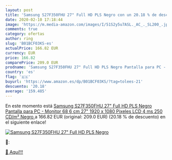 ```yaml
---
layout: post
title: 'Samsung S27F350FHU 27" Full HD PLS Negro con un 20.18 % de descuento'
date: 2020-02-10 17:18:44
image: 'https://m.media-amazon.com/images/I/51S2y5u7ASL._AC_._SL200_.jpg'
comments: true
category: ofertas
author: ring
slug: 'B01BCF03KS-es'
actualPrice: 166.82 EUR
currency: EUR
price: 166.82
comparePrice: 209.0 EUR
prodname: 'Samsung S27F350FHU 27" Full HD PLS Negro Pantalla para PC - Monitor  68 6 cm  27"   1920 x 1080 Pixeles  LCD  4 ms  250 CD/m²  Negro '
country: 'es'
flag: '🇪🇸'
buyurl: 'https://www.amazon.es/dp/B01BCF03KS/?tag=tolees-21'
descuento: '20.18'
average: '159.485'
---
```


En este momento está [Samsung S27F350FHU 27" Full HD PLS Negro Pantalla para PC - Monitor  68 6 cm  27"   1920 x 1080 Pixeles  LCD  4 ms  250 CD/m²  Negro ](https://www.amazon.es/dp/B01BCF03KS/?tag=tolees-21) a 166.82 EUR (original: 209.0 EUR) (20.18 %  de descuento) en el siguiente enlace!

[![Samsung S27F350FHU 27" Full HD PLS Negro](https://m.media-amazon.com/images/I/51S2y5u7ASL._AC_._SL200_.jpg)](https://www.amazon.es/dp/B01BCF03KS/?tag=tolees-21)

🔎:


[🛒 Aquí!!!](https://www.amazon.es/dp/B01BCF03KS/?tag=tolees-21)
